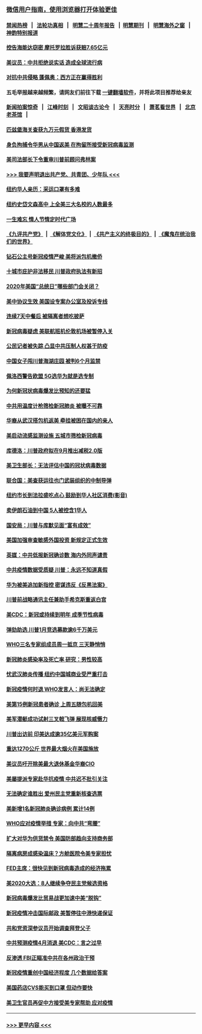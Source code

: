 ### [微信用户指南，使用浏览器打开体验更佳](https://github.com/gfw-breaker/banned-news1/blob/master/indexes/wechat-guide.md?t=0)
#### [禁闻热榜](热点新闻.md?t=0)  &nbsp;&nbsp;|&nbsp;&nbsp; [法轮功真相](https://github.com/gfw-breaker/truth/blob/master/README.md?t=0) &nbsp;&nbsp;|&nbsp;&nbsp; [明慧二十周年报告](https://github.com/gfw-breaker/mh-reports/blob/master/README.md?t=0) &nbsp;&nbsp;|&nbsp;&nbsp;[明慧期刊](https://github.com/gfw-breaker/mh-qikan) &nbsp;&nbsp;|&nbsp;&nbsp; [明慧海外之窗](https://github.com/gfw-breaker/mh-news/blob/master/README.md?t=0) &nbsp;&nbsp;|&nbsp;&nbsp; [神韵特别报道](https://github.com/gfw-breaker/mh-news/blob/master/shenyun.md?t=0)
#### [控告海能达窃密 摩托罗拉胜诉获赔7.65亿元](../pages/nsc412/n11871594.md?t=02160255) 
#### [美议员：中共拒绝说实话 造成全球流行病](../pages/nsc412/n11871582.md?t=02160255) 
#### [对抗中共侵略 蓬佩奥：西方正在赢得胜利](../pages/nsc412/n11871500.md?t=02160255) 
#### 五毛举报越来越频繁，请网友们前往下载 [一键翻墙软件](https://github.com/gfw-breaker/ssr-accounts)，并将此项目推荐给亲友
#### [新闻拍案惊奇](https://github.com/gfw-breaker/banned-news1/blob/master/pages/link4.md) &nbsp;&nbsp;|&nbsp;&nbsp; [江峰时刻](https://github.com/gfw-breaker/banned-news1/blob/master/pages/link4.md) &nbsp;&nbsp;|&nbsp;&nbsp; [文昭谈古论今](https://github.com/gfw-breaker/banned-news1/blob/master/pages/link4.md) &nbsp;&nbsp;|&nbsp;&nbsp; [天亮时分](https://github.com/gfw-breaker/banned-news1/blob/master/pages/link4.md) &nbsp;&nbsp;|&nbsp;&nbsp; [萧茗看世界](https://github.com/gfw-breaker/banned-news1/blob/master/pages/link4.md) &nbsp;&nbsp;|&nbsp;&nbsp; [北京老茶馆](https://github.com/gfw-breaker/banned-news1/blob/master/pages/link4.md) &nbsp;&nbsp;|&nbsp;&nbsp; 
#### [匹兹堡海关查获九万元假货 香港发货](../pages/nsc412/n11870716.md?t=02160255) 
#### [身负拘捕令华男从中国返美  在拘留所接受新冠病毒监测](../pages/nsc412/n11870710.md?t=02160255) 
#### [美司法部长下令重审川普前顾问弗林案](../pages/nsc412/n11870258.md?t=02160255) 
#### [>>> 我要声明退出共产党、共青团、少年队 <<<](https://github.com/begood0513/goodnews/blob/master/quit/letter.md) 
#### [纽约华人亲历：采运口罩有多难](../pages/nsc412/n11870531.md?t=02160255) 
#### [纽约史岱文森高中  上全美三大名校的人数最多](../pages/nsc412/n11870557.md?t=02160255) 
#### [一生难忘 情人节情定时代广场](../pages/nsc412/n11870536.md?t=02160255) 
#### [《九评共产党》](https://github.com/begood0513/9ping.md/blob/master/README.md) &nbsp;|&nbsp; [《解体党文化》](../../../../jtdwh.md/blob/master/README.md)  &nbsp;|&nbsp; [《共产主义的终极目的》](../../../../gczydzjmd.md/blob/master/README.md) &nbsp;|&nbsp; [《魔鬼在统治我们的世界》](../../../../mgztzwmdsj.md/blob/master/README.md) 
#### [钻石公主号新冠疫情严峻 美将派包机撤侨](../pages/nsc412/n11870505.md?t=02160255) 
#### [十城市庇护非法移民 川普政府执法有新招](../pages/nsc412/n11870410.md?t=02160255) 
#### [2020年美国“总统日”哪些部门会关闭？](../pages/nsc412/n11870148.md?t=02160255) 
#### [美中协议生效 美国设专案办公室及投诉专线](../pages/nsc412/n11870266.md?t=02160255) 
#### [连续7天中餐后 被隔离者想吃披萨](../pages/nsc412/n11870243.md?t=02160255) 
#### [新冠病毒疑虑 美联航班机伦敦机场被暂停入关](../pages/nsc412/n11870015.md?t=02160255) 
#### [公民记者被失踪 凸显中共压制人权甚于防疫](../pages/nsc412/n11870042.md?t=02160255) 
#### [中国女子闯川普海湖庄园 被判6个月监禁](../pages/nsc412/n11869919.md?t=02160255) 
#### [佩洛西警告欧盟 5G选华为就是选专制](../pages/nsc412/n11869898.md?t=02160255) 
#### [为何新冠状病毒爆发比预知的还要猛](../pages/nsc412/n11869828.md?t=02160255) 
#### [中共用温度计枪筛检新冠肺炎 被曝不可靠](../pages/nsc412/n11869707.md?t=02160255) 
#### [华裔从武汉搭包机返美 牵挂被困在国内的亲人](../pages/nsc412/n11869711.md?t=02160255) 
#### [美启动流感监测设施 五城市筛检新冠病毒](../pages/nsc412/n11869689.md?t=02160255) 
#### [库德洛：川普政府拟在9月推出减税2.0版](../pages/nsc412/n11869627.md?t=02160255) 
#### [美卫生部长：无法评估中国的冠状病毒数据](../pages/nsc412/n11869301.md?t=02160255) 
#### [联合国：美查获运往也门武装组织的中制导弹](../pages/nsc412/n11868677.md?t=02160255) 
#### [纽约市长到法拉盛吃点心  鼓励到华人社区消费(影音)](../pages/nsc412/n11868197.md?t=02160255) 
#### [卖伊朗石油到中国  5人被控含1华人](../pages/nsc412/n11867988.md?t=02160255) 
#### [国安局：川普与库默见面“富有成效”](../pages/nsc412/n11867976.md?t=02160255) 
#### [美国加强审查敏感外国投资 新规定正式生效](../pages/nsc412/n11868041.md?t=02160255) 
#### [英媒：中共低报新冠确诊数 海内外同声谴责](../pages/nsc412/n11867421.md?t=02160255) 
#### [中共疫情数据受质疑 川普：永远不知道真假](../pages/nsc412/n11867195.md?t=02160255) 
#### [华为被美追加新指控 密谋违反《反黑法案》](../pages/nsc412/n11867191.md?t=02160255) 
#### [川普前战略通讯主任兼助手希克斯重返白宫](../pages/nsc412/n11867104.md?t=02160255) 
#### [美CDC：新冠或持续到明年 成季节性病毒](../pages/nsc412/n11867279.md?t=02160255) 
#### [弹劾助选 川普1月竞选募款逾6千万美元](../pages/nsc412/n11866950.md?t=02160255) 
#### [WHO三名专家组成员周一抵京 三天静悄悄](../pages/nsc412/n11866947.md?t=02160255) 
#### [新冠肺炎感染率及死亡率 研究：男性较高](../pages/nsc412/n11866956.md?t=02160255) 
#### [忧武汉肺炎传播 纽约中国城商业受严重打击](../pages/nsc412/n11866902.md?t=02160255) 
#### [新冠疫情何时退 WHO发言人：尚无法确定](../pages/nsc412/n11866864.md?t=02160255) 
#### [美第15例新冠患者确诊 上周五随包机回美](../pages/nsc412/n11866852.md?t=02160255) 
#### [美军潜艇成功试射三叉戟飞弹 展现核威慑力](../pages/nsc412/n11866046.md?t=02160255) 
#### [川普出访前 印美达成逾35亿美元军购案](../pages/nsc412/n11865444.md?t=02160255) 
#### [重达1270公斤 世界最大烟火在美国施放](../pages/nsc412/n11865198.md?t=02160255) 
#### [美议员吁开除美最大退休基金华裔CIO](../pages/nsc412/n11865230.md?t=02160255) 
#### [美屡提派专家赴华抗疫情 中共迟不批引关注](../pages/nsc412/n11864719.md?t=02160255) 
#### [无法确定谁胜出 爱州民主党重新核查选票](../pages/nsc412/n11864830.md?t=02160255) 
#### [美新增1名新冠肺炎确诊病例 累计14例](../pages/nsc412/n11864893.md?t=02160255) 
#### [WHO应对疫情举措 专家：向中共“弯腰”](../pages/nsc412/n11864727.md?t=02160255) 
#### [扩大对华为供货禁令 美国防部趋向支持商务部](../pages/nsc412/n11864773.md?t=02160255) 
#### [隔离病房成感染温床？方舱医院令美专家担忧](../pages/nsc412/n11864575.md?t=02160255) 
#### [FED主席：很快见到新冠病毒造成的经济拖累](../pages/nsc412/n11864507.md?t=02160255) 
#### [美2020大选：8人继续争夺民主党候选资格](../pages/nsc412/n11864327.md?t=02160255) 
#### [新冠病毒爆发比贸易战更加速中美“脱钩”](../pages/nsc412/n11864470.md?t=02160255) 
#### [新冠疫情冲击国际邮政 美暂停往中港快递保证](../pages/nsc412/n11864207.md?t=02160255) 
#### [共和党资深参议员开始调查拜登父子](../pages/nsc412/n11863984.md?t=02160255) 
#### [中共预测疫情4月消退 美CDC：言之过早](../pages/nsc412/n11864310.md?t=02160255) 
#### [反渗透 FBI正瞄准中共在各州政治干预](../pages/nsc412/n11864300.md?t=02160255) 
#### [新冠疫情重创中国经济程度 几个数据给答案](../pages/nsc412/n11864203.md?t=02160255) 
#### [美国药店CVS能买到口罩 但动作要快](../pages/nsc412/n11862438.md?t=02160255) 
#### [美卫生官员再促中方接受美专家帮助 应对疫情](../pages/nsc412/n11864043.md?t=02160255) 

----
#### [ >>> 更早内容 <<< ](../indexes/nsc412-earlier.md)
